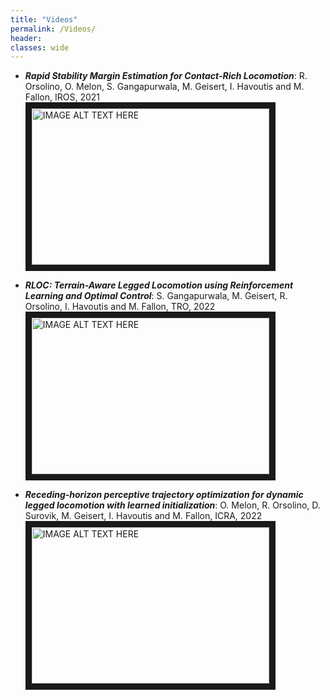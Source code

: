 ```yaml
---
title: "Videos"
permalink: /Videos/
header:
classes: wide
---
```



-  ***Rapid Stability Margin Estimation for Contact-Rich Locomotion***: R. Orsolino, O. Melon, S. Gangapurwala, M. Geisert, I. Havoutis and M. Fallon, IROS, 2021<br/>
<a href="https://www.youtube.com/watch?v=cg2Tme0t4QA
" target="_blank"><img src="https://i.ytimg.com/vi/cg2Tme0t4QA/maxresdefault.jpg"
alt="IMAGE ALT TEXT HERE" width="380" height="250" border="10" /></a>

-  ***RLOC: Terrain-Aware Legged Locomotion using Reinforcement Learning and Optimal Control***: S. Gangapurwala, M. Geisert, R. Orsolino, I. Havoutis and M. Fallon, TRO, 2022<br/>
<a href="https://www.youtube.com/watch?v=GTI-0gl6Hg0
" target="_blank"><img src="https://i.ytimg.com/vi/rIr0tyqTjGw/maxresdefault.jpg"
alt="IMAGE ALT TEXT HERE" width="380" height="250" border="10" /></a>

-  ***Receding-horizon perceptive trajectory optimization for dynamic legged locomotion with learned initialization***: O. Melon, R. Orsolino, D. Surovik, M. Geisert, I. Havoutis and M. Fallon, ICRA, 2022<br/>
<a href="https://www.youtube.com/watch?v=bfc_TOU3AeA
" target="_blank"><img src="https://i.ytimg.com/vi/bfc_TOU3AeA/maxresdefault.jpg"
alt="IMAGE ALT TEXT HERE" width="380" height="250" border="10" /></a>